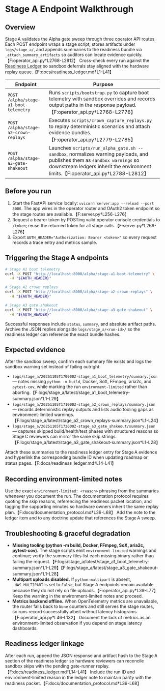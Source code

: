 # Stage A Endpoint Walkthrough

## Overview

Stage A validates the Alpha gate sweep through three operator API routes. Each POST endpoint wraps a stage script, stores artifacts under `logs/stage_a/`, and appends summaries to the readiness bundle via `_attach_summary_artifacts` so auditors can locate evidence quickly.【F:operator_api.py†L2768-L2812】 Cross-check every run against the [Readiness Ledger](../readiness_ledger.md) so sandbox deferrals stay aligned with the hardware replay queue.【F:docs/readiness_ledger.md†L1-L41】

| Endpoint | Purpose |
| --- | --- |
| `POST /alpha/stage-a1-boot-telemetry` | Runs `scripts/bootstrap.py` to capture boot telemetry with sandbox overrides and records output paths in the response payload.【F:operator_api.py†L2768-L2776】 |
| `POST /alpha/stage-a2-crown-replays` | Executes `scripts/crown_capture_replays.py` to replay deterministic scenarios and attach evidence bundles.【F:operator_api.py†L2779-L2785】 |
| `POST /alpha/stage-a3-gate-shakeout` | Launches `scripts/run_alpha_gate.sh --sandbox`, normalizes warning payloads, and publishes them as `sandbox_warnings` so downstream ledgers inherit the environment limits.【F:operator_api.py†L2788-L2812】 |

## Before you run

1. Start the FastAPI service locally: `uvicorn server:app --reload --port 8000`. The app wires in the operator router and OAuth2 token endpoint so the stage routes are available.【F:server.py†L256-L276】
2. Request a bearer token by POSTing valid operator console credentials to `/token`; reuse the returned token for all stage calls.【F:server.py†L269-L276】
3. Export `AUTH_HEADER="Authorization: Bearer <token>"` so every request records a trace entry and metrics sample.

## Triggering the Stage A endpoints

```bash
# Stage A1 boot telemetry
curl -X POST "http://localhost:8000/alpha/stage-a1-boot-telemetry" \
  -H "${AUTH_HEADER}"

# Stage A2 crown replays
curl -X POST "http://localhost:8000/alpha/stage-a2-crown-replays" \
  -H "${AUTH_HEADER}"

# Stage A3 gate shakeout
curl -X POST "http://localhost:8000/alpha/stage-a3-gate-shakeout" \
  -H "${AUTH_HEADER}"
```

Successful responses include `status`, `summary`, and absolute artifact paths. Archive the JSON replies alongside `logs/stage_a/<run-id>/` so the readiness ledger can reference the exact bundle hashes.

## Expected evidence

After the sandbox sweep, confirm each summary file exists and logs the sandbox warning set instead of failing outright:

- `logs/stage_a/20251105T170000Z-stage_a1_boot_telemetry/summary.json` — notes missing `python -m build`, Docker, SoX, FFmpeg, aria2c, and `pytest-cov`, while marking the run `environment-limited` rather than aborting.【F:logs/stage_a/latest/stage_a1_boot_telemetry-summary.json†L1-L29】
- `logs/stage_a/20251105T171000Z-stage_a2_crown_replays/summary.json` — records deterministic replay outputs and lists audio tooling gaps as environment-limited warnings.【F:logs/stage_a/latest/stage_a2_crown_replays-summary.json†L1-L24】
- `logs/stage_a/20251105T172000Z-stage_a3_gate_shakeout/summary.json` — captures skipped build/health/test phases with structured reasons so Stage C reviewers can mirror the same skip strings.【F:logs/stage_a/latest/stage_a3_gate_shakeout-summary.json†L1-L28】

Attach these summaries to the readiness ledger entry for Stage A evidence and hyperlink the corresponding bundle ID when updating roadmap or status pages.【F:docs/readiness_ledger.md†L14-L41】

## Recording environment-limited notes

Use the exact `environment-limited: <reason>` phrasing from the summaries whenever you document the run. The documentation protocol requires quoting the skip reasons, referencing the readiness packet location, and tagging the supporting minutes so hardware owners inherit the same replay plan.【F:docs/documentation_protocol.md†L39-L68】 Add the note to the ledger item and to any doctrine update that references the Stage A sweep.

## Troubleshooting & graceful degradation

- **Missing tooling (python -m build, Docker, FFmpeg, SoX, aria2c, pytest-cov).** The stage scripts emit `environment-limited` warnings and continue; verify the summary files list each missing binary rather than failing the request.【F:logs/stage_a/latest/stage_a1_boot_telemetry-summary.json†L1-L29】【F:logs/stage_a/latest/stage_a3_gate_shakeout-summary.json†L1-L28】
- **Multipart uploads disabled.** If `python-multipart` is absent, `_HAS_MULTIPART` is set to `False`, but Stage A endpoints remain available because they do not rely on file uploads.【F:operator_api.py†L39-L77】 Keep the warning in the environment-limited notes and proceed.
- **Metrics backend offline.** When OpenTelemetry metrics are unavailable, the router falls back to `None` counters and still serves the stage routes, so runs record successfully albeit without latency histograms.【F:operator_api.py†L46-L132】 Document the lack of metrics as an environment-limited observation if you depend on stage latency dashboards.

## Readiness ledger linkage

After each run, append the JSON response and artifact hash to the Stage A section of the readiness ledger so hardware reviewers can reconcile sandbox skips with the pending gate-runner replay.【F:docs/readiness_ledger.md†L14-L41】 Include the run ID and environment-limited reason in the ledger note to maintain parity with the readiness packet.【F:docs/documentation_protocol.md†L39-L68】
